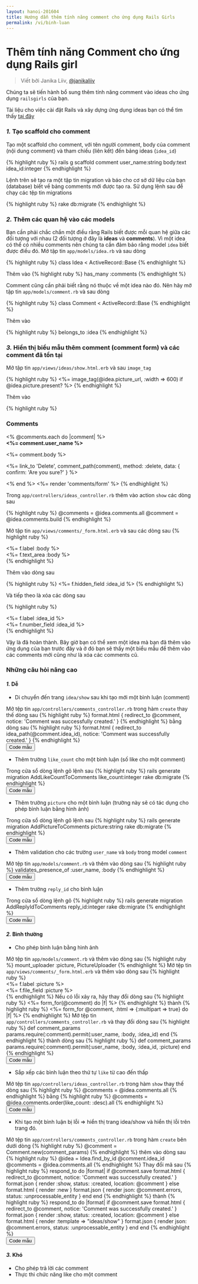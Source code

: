 ```yaml
---
layout: hanoi-201604
title: Hướng dẫn thêm tính năng comment cho ứng dụng Rails Girls
permalink: /vi/binh-luan
---
```


# Thêm tính năng Comment cho ứng dụng Rails girl
> Viết bởi Janika Liiv, [@janikaliiv](https://twitter.com/janikaliiv)

Chúng ta sẽ tiến hành bổ sung thêm tính năng comment vào ideas cho ứng dụng `railsgirls` của bạn.

Tài liệu cho việc cài đặt Rails và xây dựng ứng dụng ideas bạn có thể tìm thấy [tại đây](/app)

### *1.* Tạo scaffold cho comment

Tạo một scaffold cho comment, với tên người comment, body của comment (nội dung comment) và tham chiếu (liên kết) đến bảng ideas (`idea_id`)

{% highlight ruby %}
rails g scaffold comment user_name:string body:text idea_id:integer
{% endhighlight %}

Lệnh trên sẽ tạo ra một tập tin migration và báo cho cơ sở dữ liệu của bạn (database) biết về bảng comments mới được tạo ra. Sử dụng lệnh sau để chạy các tệp tin migrations

{% highlight ruby %}
rake db:migrate
{% endhighlight %}

### *2.* Thêm các quan hệ vào các models

Bạn cần phải chắc chắn một điều rằng Rails biết được mỗi quan hệ giữa các đối tượng với nhau (2 đối tượng ở đây là **ideas** và **comments**). Vì một idea có thể có nhiều comments nên chúng ta cần đảm bảo rằng model `idea` biết được điều đó. Mở tập tin `app/models/idea.rb` và sau dòng

{% highlight ruby %}
class Idea < ActiveRecord::Base
{% endhighlight %}

Thêm vào
{% highlight ruby %}
has_many :comments
{% endhighlight %}

Comment cũng cần phải biết rằng nó thuộc về một idea nào đó. Nên hãy mở tập tin `app/models/comment.rb` và sau dòng

{% highlight ruby %}
class Comment < ActiveRecord::Base
{% endhighlight %}

Thêm vào

{% highlight ruby %}
belongs_to :idea
{% endhighlight %}

### *3.* Hiển thị biểu mẫu thêm comment (comment form) và các comment đã tồn tại

Mở tập tin `app/views/ideas/show.html.erb` và sau `image_tag`

{% highlight ruby %}
<%= image_tag(@idea.picture_url, :width => 600) if @idea.picture.present? %>
{% endhighlight %}

Thêm vào

{% highlight ruby %}
<h3>Comments</h3>
<% @comments.each do |comment| %>
  <div>
    <strong><%= comment.user_name %></strong>
    <br />
    <p><%= comment.body %></p>
    <p><%= link_to 'Delete', comment_path(comment), method: :delete, data: { confirm: 'Are you sure?' } %></p>
  </div>
<% end %>
<%= render 'comments/form' %>
{% endhighlight %}

Trong `app/controllers/ideas_controller.rb` thêm vào action `show` các dòng sau

{% highlight ruby %}
@comments = @idea.comments.all
@comment = @idea.comments.build
{% endhighlight %}

Mở tập tin `app/views/comments/_form.html.erb` và sau các dòng sau
{% highlight ruby %}
 <div class="field">
    <%= f.label :body %><br />
    <%= f.text_area :body %>
  </div>
{% endhighlight %}

Thêm vào dòng sau

{% highlight ruby %}
<%= f.hidden_field :idea_id %>
{% endhighlight %}

Và tiếp theo là xóa các dòng sau

{% highlight ruby %}
<div class="field">
  <%= f.label :idea_id %><br>
  <%= f.number_field :idea_id %>
</div>
{% endhighlight %}

Vậy là đã hoàn thành. Bây giờ bạn có thể xem một idea mà bạn đã thêm vào ứng dụng của bạn trước đây và ở đó bạn sẽ thấy một biểu mẫu để thêm vào các comments mới cũng như là xóa các comments cũ.

### Những câu hỏi nâng cao

#### *1.* Dễ

- Di chuyển đến trang `idea/show` sau khi tạo mới một bình luận (comment)
<div class="collapse" id="button-example">
Mở tệp tin <code>app/controllers/comments_controller.rb</code> trong hàm <code>create</code> thay thế dòng sau
{% highlight ruby %}
format.html { redirect_to @comment, notice: 'Comment was successfully created.' }
{% endhighlight %}
bằng dòng sau
{% highlight ruby %}
format.html { redirect_to idea_path(@comment.idea_id), notice: 'Comment was successfully created.' }
{% endhighlight %}
</div>
<button class="btn btn-info" type="button" data-toggle="collapse" data-target="#button-example" aria-expanded="false" aria-controls="button-example">Code mẫu</button>

- Thêm trường `like_count` cho một bình luận (số like cho một comment)
<div class="collapse" id="like_count-example">
Trong cửa sổ dòng lệnh gõ lệnh sau
{% highlight ruby %}
rails generate migration AddLikeCountToComments like_count:integer
rake db:migrate
{% endhighlight %}
</div>
<button class="btn btn-info" type="button" data-toggle="collapse" data-target="#like_count-example" aria-expanded="false" aria-controls="like_count-example">Code mẫu</button>

- Thêm trường `picture` cho một bình luận (trường này sẽ có tác dụng cho phép bình luận bằng hình ảnh)
<div class="collapse" id="picture-example">
Trong cửa sổ dòng lệnh gõ lệnh sau
{% highlight ruby %}
rails generate migration AddPictureToComments picture:string
rake db:migrate
{% endhighlight %}
</div>
<button class="btn btn-info" type="button" data-toggle="collapse" data-target="#picture-example" aria-expanded="false" aria-controls="picture-example">Code mẫu</button>

- Thêm validation cho các trường `user_name` và `body` trong model `comment`
<div class="collapse" id="validation-example">
Mở tệp tin <code>app/models/comment.rb</code> và thêm vào dòng sau
{% highlight ruby %}
validates_presence_of :user_name, :body
{% endhighlight %}
</div>
<button class="btn btn-info" type="button" data-toggle="collapse" data-target="#validation-example" aria-expanded="false" aria-controls="validation-example">Code mẫu</button>

- Thêm trường `reply_id` cho bình luận
<div class="collapse" id="reply-example">
Trong cửa sổ dòng lệnh gõ
{% highlight ruby %}
rails generate migration AddReplyIdToComments reply_id:integer
rake db:migrate
{% endhighlight %}
</div>
<button class="btn btn-info" type="button" data-toggle="collapse" data-target="#reply-example" aria-expanded="false" aria-controls="reply-example">Code mẫu</button>

#### *2.* Bình thường
- Cho phép bình luận bằng hình ảnh
<div class="collapse" id="image_comment-example">
Mở tệp tin <code>app/models/comment.rb</code> và thêm vào dòng sau
{% highlight ruby %}
mount_uploader :picture, PictureUploader
{% endhighlight %}
Mở tệp tin <code>app/views/comments/_form.html.erb</code> và thêm vào dòng sau
{% highlight ruby %}
<div class="field">
  <%= f.label :picture %><br>
  <%= f.file_field :picture %>
</div>
{% endhighlight %}
Nếu có lỗi xảy ra, hãy thay đổi dòng sau
{% highlight ruby %}
<%= form_for(@comment) do |f| %>
{% endhighlight %}
thành
{% highlight ruby %}
<%= form_for @comment, :html => {:multipart => true} do |f| %>
{% endhighlight %}
Mở tệp tin <code>app/controllers/comments_controller.rb</code> và thay đổi dòng sau
{% highlight ruby %}
def comment_params
   params.require(:comment).permit(:user_name, :body, :idea_id)
end
{% endhighlight %}
thành dòng sau
{% highlight ruby %}
def comment_params
   params.require(:comment).permit(:user_name, :body, :idea_id, :picture)
end
{% endhighlight %}
</div>
<button class="btn btn-info" type="button" data-toggle="collapse" data-target="#image_comment-example" aria-expanded="false" aria-controls="image_comment-example">Code mẫu</button>

- Sắp xếp các bình luận theo thứ tự `like` từ cao đến thấp
<div class="collapse" id="order_like-example">
Mở tệp tin <code>app/controllers/ideas_controller.rb</code> trong hàm <code>show</code> thay thế dòng sau
{% highlight ruby %}
@comments = @idea.comments.all
{% endhighlight %}
bằng
{% highlight ruby %}
@comments = @idea.comments.order(like_count: :desc).all
{% endhighlight %}
</div>
<button class="btn btn-info" type="button" data-toggle="collapse" data-target="#order_like-example" aria-expanded="false" aria-controls="order_like-example">Code mẫu</button>

- Khi tạo một bình luận bị lỗi => hiển thị trang idea/show và hiển thị lỗi trên trang đó.
<div class="collapse" id="error-example">
Mở tệp tin <code>app/controllers/comments_controller.rb</code> trong hàm <code>create</code> bên dưới dòng
{% highlight ruby %}
@comment = Comment.new(comment_params)
{% endhighlight %}
thêm vào dòng sau
{% highlight ruby %}
@idea = Idea.find_by_id @comment.idea_id
@comments = @idea.comments.all
{% endhighlight %}
Thay đổi mã sau
{% highlight ruby %}
respond_to do |format|
  if @comment.save
     format.html { redirect_to @comment, notice: 'Comment was successfully       created.' }
     format.json { render :show, status: :created, location: @comment }
else
    format.html { render :new }
    format.json { render json: @comment.errors, status: :unprocessable_entity }
  end
end
{% endhighlight %}
thành
{% highlight ruby %}
respond_to do |format|
  if @comment.save
    format.html { redirect_to @comment, notice: 'Comment was successfully created.' }
    format.json { render :show, status: :created, location: @comment }
  else
    format.html { render :template => "ideas/show" }
    format.json { render json: @comment.errors, status: :unprocessable_entity }
  end
end
{% endhighlight %}
</div>
<button class="btn btn-info" type="button" data-toggle="collapse" data-target="#error-example" aria-expanded="false" aria-controls="error-example">Code mẫu</button>

#### *3.* Khó
- Cho phép trả lời các comment
- Thực thi chức năng like cho một comment
